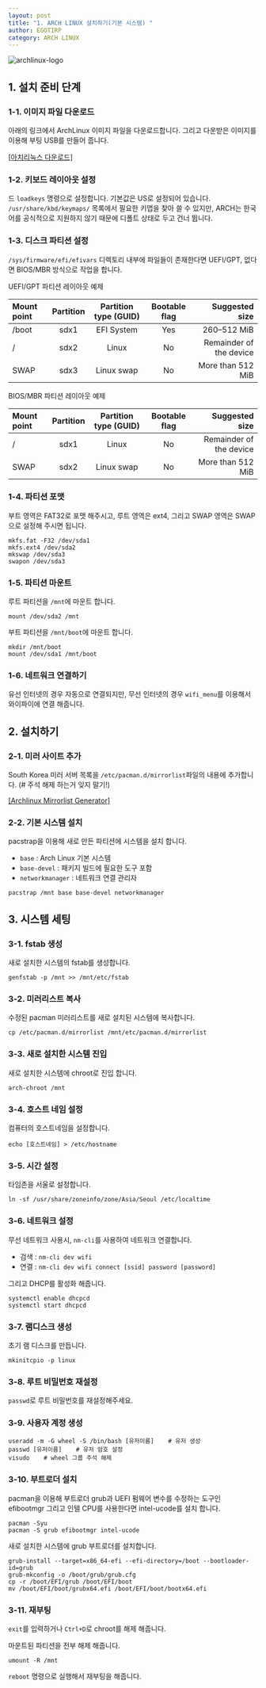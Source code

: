 ```yaml
---
layout: post
title: "1. ARCH LINUX 설치하기(기본 시스템) "
author: EGOTIRP
category: ARCH LINUX
---
```


![archlinux-logo](https://rkdeo1515.github.io/assets/2017-10-04-1-install-arch-cli/archlinux-logo.png)

## 1. 설치 준비 단계
### 1-1. 이미지 파일 다운로드
아래의 링크에서 ArchLinux 이미지 파일을 다운로드합니다. 그리고 다운받은 이미지를 이용해 부팅 USB를 만들어 줍니다.

[[아치리눅스 다운로드]](https://www.archlinux.org/download/)
### 1-2. 키보드 레이아웃 설정
드
`loadkeys` 명령으로 설정합니다. 기본값은 US로 설정되어 있습니다. `/usr/share/kbd/keymaps/` 목록에서 필요한 키맵을 찾아 쓸 수 있지만, ARCH는 한국어를 공식적으로 지원하지 않기 때문에 디폴트 상태로 두고 건너 뜁니다.

### 1-3. 디스크 파티션 설정
`/sys/firmware/efi/efivars` 디렉토리 내부에 파일들이 존재한다면 UEFI/GPT, 없다면 BIOS/MBR 방식으로 작업을 합니다.

UEFI/GPT 파티션 레이아웃 예제

| Mount point | Partition | Partition type (GUID) | Bootable flag | 	Suggested size |
|:---|:---:|:---:|:---:|---:|
| /boot | sdx1 | EFI System | Yes | 260–512 MiB |
| / | sdx2 | Linux | No  | Remainder of the device |
| SWAP  | sdx3 | Linux swap | No  | More than 512 MiB |

BIOS/MBR 파티션 레이아웃 예제

| Mount point | Partition | Partition type (GUID) | Bootable flag | 	Suggested size |
|:---|:---:|:---:|:---:|---:|
| / | sdx1 | Linux | No  | Remainder of the device |
| SWAP  | sdx2 | Linux swap | No  | More than 512 MiB |

### 1-4. 파티션 포맷
부트 영역은 FAT32로 포맷 해주시고, 루트 영역은 ext4, 그리고 SWAP 영역은 SWAP으로 설정해 주시면 됩니다.

```
mkfs.fat -F32 /dev/sda1
mkfs.ext4 /dev/sda2
mkswap /dev/sda3
swapon /dev/sda3
```

### 1-5. 파티션 마운트
루트 파티션을 `/mnt`에 마운트 합니다.
```
mount /dev/sda2 /mnt
```

부트 파티션을 `/mnt/boot`에 마운트 합니다.
```
mkdir /mnt/boot
mount /dev/sda1 /mnt/boot
```

### 1-6. 네트워크 연결하기
유선 인터넷의 경우 자동으로 연결되지만, 무선 인터넷의 경우 `wifi_menu`를 이용해서 와이파이에 연결 해줍니다.

## 2. 설치하기

### 2-1. 미러 사이트 추가
South Korea 미러 서버 목록을  `/etc/pacman.d/mirrorlist`파일의 내용에 추가합니다. (# 주석 해제 하는거 잊지 말기!)

[[Archlinux Mirrorlist Generator]](https://www.archlinux.org/mirrorlist/)

### 2-2. 기본 시스템 설치
pacstrap을 이용해 새로 만든 파티션에 시스템을 설치 합니다.

* `base` : Arch Linux 기본 시스템
* `base-devel` : 패키지 빌드에 필요한 도구 포함
* `networkmanager` : 네트워크 연결 관리자

```
pacstrap /mnt base base-devel networkmanager
```

## 3. 시스템 세팅

### 3-1. fstab 생성

새로 설치한 시스템의 fstab를 생성합니다.
```
genfstab -p /mnt >> /mnt/etc/fstab
```

### 3-2. 미러리스트 복사

수정된 pacman 미러리스트를 새로 설치된 시스템에 복사합니다.
```
cp /etc/pacman.d/mirrorlist /mnt/etc/pacman.d/mirrorlist
```

### 3-3. 새로 설치한 시스템 진입
새로 설치한 시스템에 chroot로 진입 합니다.
```
arch-chroot /mnt
```

### 3-4. 호스트 네임 설정
컴퓨터의 호스트네임을 설정합니다.
```
echo [호스트네임] > /etc/hostname
```

### 3-5. 시간 설정
타임존을 서울로 설정합니다.
```
ln -sf /usr/share/zoneinfo/zone/Asia/Seoul /etc/localtime
```

### 3-6. 네트워크 설정
무선 네트워크 사용시, `nm-cli`를 사용하여 네트워크 연결합니다.

* 검색 : `nm-cli dev wifi`
* 연결 : `nm-cli dev wifi connect [ssid] password [password]`

그리고 DHCP를 활성화 해줍니다.
```
systemctl enable dhcpcd
systemctl start dhcpcd
```

### 3-7. 램디스크 생성
초기 램 디스크를 만듭니다.
```
mkinitcpio -p linux
```

### 3-8. 루트 비밀번호 재설정
`passwd`로 루트 비밀번호를 재설정해주세요.

### 3-9. 사용자 계정 생성
```
useradd -m -G wheel -S /bin/bash [유저이름]    # 유저 생성
passwd [유저이름]    # 유저 암호 설정
visudo    # wheel 그룹 주석 해제
```

### 3-10. 부트로더 설치
pacman을 이용해 부트로더 grub과 UEFI 펌웨어 변수를 수정하는 도구인 efibootmgr 그리고 인텔 CPU를 사용한다면 intel-ucode를 설치 합니다.
```
pacman -Syu
pacman -S grub efibootmgr intel-ucode
```
새로 설치한 시스템에 grub 부트로더를 설치합니다.
```
grub-install --target=x86_64-efi --efi-directory=/boot --bootloader-id=grub
grub-mkconfig -o /boot/grub/grub.cfg
cp -r /boot/EFI/grub /boot/EFI/boot
mv /boot/EFI/boot/grubx64.efi /boot/EFI/boot/bootx64.efi
```

### 3-11. 재부팅
`exit`를 입력하거나 `Ctrl+D`로 chroot를 해제 해줍니다.

마운트된 파티션을 전부 해제 해줍니다.
```
umount -R /mnt
```

`reboot` 명령으로 실행해서 재부팅을 해줍니다.
